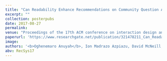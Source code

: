 ```yaml
---
title: "Can Readability Enhance Recommendations on Community Question Answering Sites?"
excerpt: ""
collection: posterpubs
date: 2017-08-27
permalink:
venue: "Proceedings of the 17th ACM conference on interaction design and children (IDC '18)."
paperurl: 'https://www.researchgate.net/publication/321478211_Can_Readability_Enhance_Recommendations_on_Community_Question_Answering_Sites#fullTextFileContent'
image:
authors: '<b>Oghenemaro Anuyah</b>, Ion Madrazo Azpiazu, David McNeill, & Maria Soledad Pera.'
abv: RecSys17
---
```

